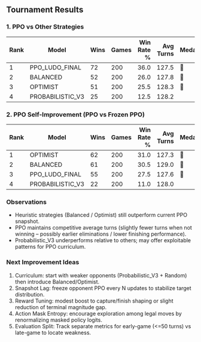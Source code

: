 ## Tournament Results

### 1. PPO vs Other Strategies

| Rank | Model            | Wins | Games | Win Rate % | Avg Turns | Medal |
|------|------------------|------|-------|-----------:|----------:|:------|
| 1    | PPO_LUDO_FINAL   | 72   | 200   | 36.0       | 127.5     | 🥇 |
| 2    | BALANCED         | 52   | 200   | 26.0       | 127.8     | 🥈 |
| 3    | OPTIMIST         | 51   | 200   | 25.5       | 128.3     | 🥉 |
| 4    | PROBABILISTIC_V3 | 25   | 200   | 12.5       | 128.2     |  |

### 2. PPO Self-Improvement (PPO vs Frozen PPO)

| Rank | Model            | Wins | Games | Win Rate % | Avg Turns | Medal |
|------|------------------|------|-------|-----------:|----------:|:------|
| 1    | OPTIMIST         | 62   | 200   | 31.0       | 127.3     | 🥇 |
| 2    | BALANCED         | 61   | 200   | 30.5       | 129.0     | 🥈 |
| 3    | PPO_LUDO_FINAL   | 55   | 200   | 27.5       | 127.6     | 🥉 |
| 4    | PROBABILISTIC_V3 | 22   | 200   | 11.0       | 128.0     |  |

### Observations
* Heuristic strategies (Balanced / Optimist) still outperform current PPO snapshot.
* PPO maintains competitive average turns (slightly fewer turns when not winning – possibly earlier eliminations / lower finishing performance).
* Probabilistic_V3 underperforms relative to others; may offer exploitable patterns for PPO curriculum.

### Next Improvement Ideas
1. Curriculum: start with weaker opponents (Probabilistic_V3 + Random) then introduce Balanced/Optimist.
2. Snapshot Lag: freeze opponent PPO every N updates to stabilize target distribution.
3. Reward Tuning: modest boost to capture/finish shaping or slight reduction of terminal magnitude gap.
4. Action Mask Entropy: encourage exploration among legal moves by renormalizing masked policy logits.
5. Evaluation Split: Track separate metrics for early-game (<=50 turns) vs late-game to locate weakness.